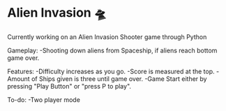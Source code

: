 # Alien Invasion 🛸
Currently working on an Alien Invasion Shooter game through Python

Gameplay:
-Shooting down aliens from Spaceship, if aliens reach bottom game over.

Features:
-Difficulty increases as you go.
-Score is measured at the top.
-Amount of Ships given is three until game over.
-Game Start either by pressing "Play Button" or "press P to play".

To-do:
-Two player mode

